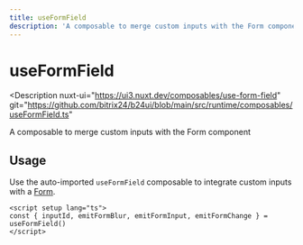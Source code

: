 ```yaml
---
title: useFormField
description: 'A composable to merge custom inputs with the Form component'
---
```

# useFormField

<Description
  nuxt-ui="https://ui3.nuxt.dev/composables/use-form-field"
  git="https://github.com/bitrix24/b24ui/blob/main/src/runtime/composables/useFormField.ts"
>
  A composable to merge custom inputs with the Form component
</Description>

## Usage

Use the auto-imported `useFormField` composable to integrate custom inputs with a [Form](/components/form).

```vue
<script setup lang="ts">
const { inputId, emitFormBlur, emitFormInput, emitFormChange } = useFormField()
</script>
```
